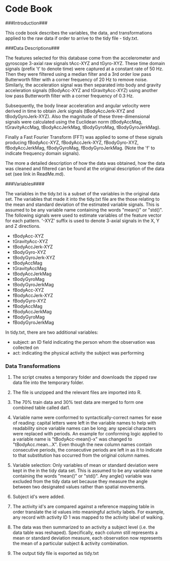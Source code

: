 Code Book
=========

###Introduction###

This code book describes the variables, the data, and transformations applied to the raw data if order to arrive to the tidy file -  tidy.txt.

###Data Descriptions###

The features selected for this database come from the accelerometer and gyroscope 3-axial raw signals tAcc-XYZ and tGyro-XYZ. These time domain signals (prefix 't' to denote time) were captured at a constant rate of 50 Hz. Then they were filtered using a median filter and a 3rd order low pass Butterworth filter with a corner frequency of 20 Hz to remove noise. Similarly, the acceleration signal was then separated into body and gravity acceleration signals (tBodyAcc-XYZ and tGravityAcc-XYZ) using another low pass Butterworth filter with a corner frequency of 0.3 Hz. 

Subsequently, the body linear acceleration and angular velocity were derived in time to obtain Jerk signals (tBodyAccJerk-XYZ and tBodyGyroJerk-XYZ). Also the magnitude of these three-dimensional signals were calculated using the Euclidean norm (tBodyAccMag, tGravityAccMag, tBodyAccJerkMag, tBodyGyroMag, tBodyGyroJerkMag). 

Finally a Fast Fourier Transform (FFT) was applied to some of these signals producing fBodyAcc-XYZ, fBodyAccJerk-XYZ, fBodyGyro-XYZ, fBodyAccJerkMag, fBodyGyroMag, fBodyGyroJerkMag. (Note the 'f' to indicate frequency domain signals). 

The more a detailed description of how the data was obtained, how the data was cleaned and filtered can be found at the original description of the data set (see link in ReadMe.md).  

###Variables####

The variables in the tidy.txt is a subset of the variables in the original data set.  The variables that made it into the tidy.txt file are the those relating to the mean and standard deviation of the estimated variable signals.  This is assumed to be any variable name containing the words "mean()" or "std()".  The following signals were used to estimate variables of the feature vector for each pattern.  '-XYZ' suffix is used to denote 3-axial signals in the X, Y and Z directions. 

* tBodyAcc-XYZ
* tGravityAcc-XYZ
* tBodyAccJerk-XYZ
* tBodyGyro-XYZ
* tBodyGyroJerk-XYZ
* tBodyAccMag
* tGravityAccMag
* tBodyAccJerkMag
* tBodyGyroMag
* tBodyGyroJerkMag
* fBodyAcc-XYZ
* fBodyAccJerk-XYZ
* fBodyGyro-XYZ
* fBodyAccMag
* fBodyAccJerkMag
* fBodyGyroMag
* fBodyGyroJerkMag

In tidy.txt, there are two additional variables:

* subject: an ID field indicating the person whom the observation was collected on
* act: indicating the physical activity the subject was performing

### Data Transformations ###


 1. The script creates a temporary folder and downloads the zipped raw data file into the temporary folder.   

 2. The file is unzipped and the relevant files are imported into R.  

 3. The 70% train data and 30% test data are merged to form one combined  table called dat1.

 4. Variable name were conformed to syntactically-correct names for ease of reading: capital letters were left in the variable names to help with readability since variable names can be long; any special characters were replaced with periods.  An example for conforming logic applied to a variable name is "tBodyAcc-mean()-x" was changed to "tBodyAcc.mean...X".  Even though the new column names contain consecutive periods, the consecutive periods are left in as it to indicate to that substitution has occurred from the original column names.  
    
 5. Variable selection:  Only variables of mean or standard deviation were kept in the in the tidy data set.  This is assumed to be any variable name containing the words "mean()" or "std()".  Any angle() variable was excluded from the tidy data set because they measure the angle between two designated values rather than spatial movements.  

 6. Subject id's were added.
 
 7. The activity id's are compared against a reference mapping table in order translate the id values into meaningful activity labels.  For example, any record with activity ID 1 was mapped to the activity label of walking.

 8. The data was then summarized to an activity a subject level (i.e. the data table was reshaped).  Specifically, each column still represents a mean or standard deviation measure, each observation now represents the mean of a particular subject & activity combination.

 9. The output tidy file is exported as tidy.txt